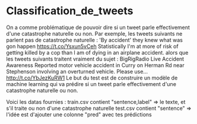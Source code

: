 # Classification_de_tweets
On a comme problématique de pouvoir dire si un tweet parle effectivement d'une catastrophe naturelle ou non.
Par exemple, les tweets suivants ne parlent pas de catastrophe naturelle :
'By accident' they knew what was gon happen https://t.co/Ysxun5vCeh
Statistically I'm at more of risk of getting killed by a cop than I am of dying in an airplane accident.
alors que les tweets suivants traitent vraiment du sujet :
BigRigRadio Live Accident Awareness
Reported motor vehicle accident in Curry on Herman Rd near Stephenson involving an overturned vehicle. Please use... http://t.co/YbJezKuRW1
Le but du test est de construire un modèle de machine learning qui va prédire si un tweet parle effectivement d'une catastrophe naturelle ou non.

Voici les datas fournies :
train.csv contient "sentence,label" => le texte, et s'il traite ou non d'une catastrophe naturelle
test.csv contient "sentence" => l'idée est d'ajouter une colonne "pred" avec tes prédictions
